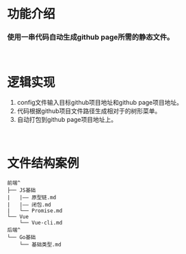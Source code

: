 # 功能介绍
### 使用一串代码自动生成github page所需的静态文件。
<br />

# 逻辑实现
1. config文件输入目标github项目地址和github page项目地址。
2. 代码根据github项目文件路径生成相对于的树形菜单。
3. 自动打包到github page项目地址上。
<br />

# 文件结构案例
```
前端^
├── JS基础
|   |—— 原型链.md
|   |—— 闭包.md
|   └── Promise.md
└── Vue
    └── Vue-cli.md
后端^
└── Go基础
    └── 基础类型.md
```
<br />
